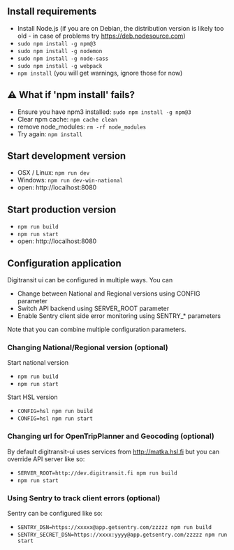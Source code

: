 ## Install requirements
- Install Node.js
  (if you are on Debian, the distribution version is likely too old -
  in case of problems try https://deb.nodesource.com)
- `sudo npm install -g npm@3`
- `sudo npm install -g nodemon`
- `sudo npm install -g node-sass`
- `sudo npm install -g webpack`
- `npm install`
  (you will get warnings, ignore those for now)

## :warning: What if 'npm install' fails?
- Ensure you have npm3 installed: `sudo npm install -g npm@3`
- Clear npm cache: `npm cache clean`
- remove node_modules: `rm -rf node_modules`
- Try again: `npm install`

## Start development version

- OSX / Linux: `npm run dev`
- Windows: `npm run dev-win-national`
- open: http://localhost:8080

## Start production version
- `npm run build`
- `npm run start`
- open: http://localhost:8080

## Configuration application
Digitransit ui can be configured in multiple ways. You can
- Change between National and Regional versions using CONFIG parameter
- Switch API backend using SERVER_ROOT parameter
- Enable Sentry client side error monitoring using SENTRY_* parameters

Note that you can combine multiple configuration parameters.

### Changing National/Regional version (optional)
Start national version
- `npm run build`
- `npm run start`

Start HSL version
- `CONFIG=hsl npm run build`
- `CONFIG=hsl npm run start`

### Changing url for OpenTripPlanner and Geocoding (optional)
By default digitransit-ui uses services from http://matka.hsl.fi but you can override API server like so:
- `SERVER_ROOT=http://dev.digitransit.fi npm run build`
- `npm run start`

### Using Sentry to track client errors (optional)
Sentry can be configured like so:
- `SENTRY_DSN=https://xxxxx@app.getsentry.com/zzzzz npm run build`
- `SENTRY_SECRET_DSN=https://xxxx:yyyy@app.getsentry.com/zzzzz npm run start`
